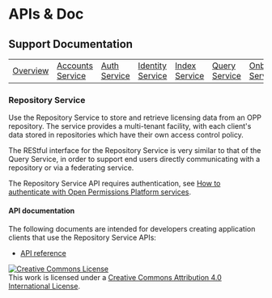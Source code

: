 # APIs & Doc

## Support Documentation

|||||||||||
|----|---|---|---|---|---|---|---|---|---|
|[Overview](index.md) | [Accounts Service](account-toc.md) | [Auth Service](auth-toc.md) | [Identity Service](identity-toc.md) | [Index Service](index-toc.md) | [Query Service](query-toc.md) | [Onboarding Service](onboard-toc.md) | Repository Service | [Resolution Service](resolution-toc.md) |  [Transformation Service](transformation-toc.md) |

### Repository Service

Use the Repository Service to store and retrieve licensing data from an OPP repository. 
The service provides a multi-tenant facility, with each client's data stored in repositories which have their own access control policy.

The REStful interface for the Repository Service is very similar to that of the Query Service, in order to support end users directly communicating with a repository or via a federating service.

The Repository Service API requires authentication, see
[How to authenticate with Open Permissions Platform services](https://github.com/openpermissions/auth-srv/blob/master/documents/markdown/how-to-auth.md).

#### API documentation

The following documents are intended for developers creating
application clients that use the Repository Service APIs:

+ [API reference](https://github.com/openpermissions/repository-srv/blob/master/documents/apiary/api.md)

<!-- Copyright Notice -->
<a rel="license" href="http://creativecommons.org/licenses/by/4.0/"><img alt="Creative Commons License" style="border-width:0" src="https://i.creativecommons.org/l/by/4.0/80x15.png" /></a><br />This work is licensed under a <a rel="license" href="http://creativecommons.org/licenses/by/4.0/">Creative Commons Attribution 4.0 International License</a>.
